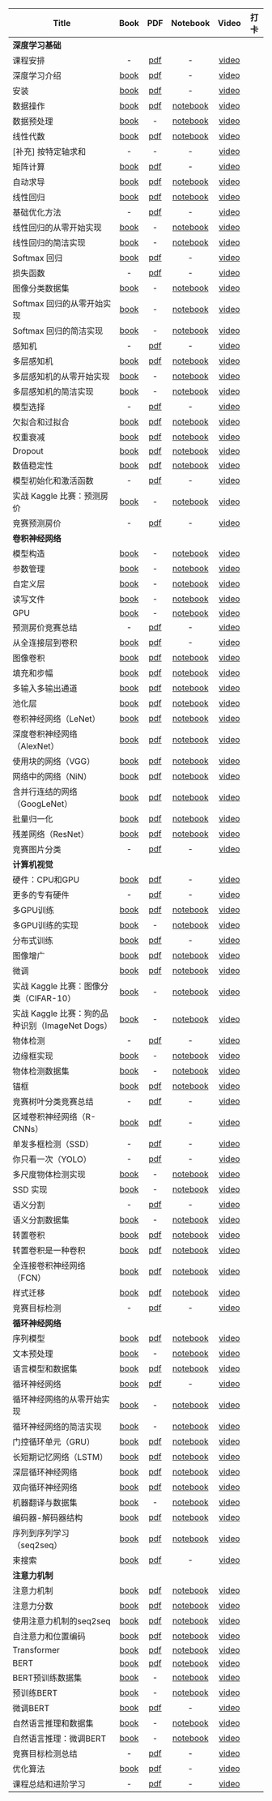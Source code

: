 | Title | Book | PDF | Notebook | Video | 打卡 |
| --- | :---: | :---: | :---: | :---: | :---: |
| **深度学习基础** |
| 课程安排 | - | [pdf](https://courses.d2l.ai/zh-v2/assets/pdfs/part-0_1.pdf) | - | [video](https://www.bilibili.com/video/BV1oX4y137bC) |
| 深度学习介绍 | [book](https://zh-v2.d2l.ai/chapter_introduction/index.html) | [pdf](https://courses.d2l.ai/zh-v2/assets/pdfs/part-0_2.pdf) | - | [video](https://www.bilibili.com/video/BV1J54y187f9) |
| 安装 | [book](https://zh-v2.d2l.ai/chapter_installation/index.html) | [pdf](https://courses.d2l.ai/zh-v2/assets/pdfs/part-0_3.pdf) | - | [video](https://www.bilibili.com/video/BV18p4y1h7Dr) |
| 数据操作 | [book](https://zh-v2.d2l.ai/chapter_preliminaries/ndarray.html) | [pdf](https://courses.d2l.ai/zh-v2/assets/pdfs/part-0_4.pdf) | [notebook](https://courses.d2l.ai/zh-v2/assets/notebooks/chapter_preliminaries/ndarray.slides.html) | [video](https://www.bilibili.com/video/BV1CV411Y7i4) |
| 数据预处理 | [book](https://zh-v2.d2l.ai/chapter_preliminaries/pandas.html) | - | [notebook](https://courses.d2l.ai/zh-v2/assets/notebooks/chapter_preliminaries/pandas.slides.html) | [video](https://www.bilibili.com/video/BV1CV411Y7i4?p=3) |
| 线性代数 | [book](https://zh-v2.d2l.ai/chapter_preliminaries/linear-algebra.html) | [pdf](https://courses.d2l.ai/zh-v2/assets/pdfs/part-0_5.pdf) | [notebook](https://courses.d2l.ai/zh-v2/assets/notebooks/chapter_preliminaries/linear-algebra.slides.html) | [video](https://www.bilibili.com/video/BV1eK4y1U7Qy) |
| [补充] 按特定轴求和 | - | - | - | [video](https://www.bilibili.com/video/BV1eK4y1U7Qy?p=3) |
| 矩阵计算 | [book](https://zh-v2.d2l.ai/chapter_preliminaries/calculus.html) | [pdf](https://courses.d2l.ai/zh-v2/assets/pdfs/part-0_6.pdf) | - | [video](https://www.bilibili.com/video/BV1eZ4y1w7PY) |
| 自动求导 | [book](https://zh-v2.d2l.ai/chapter_preliminaries/autograd.html) | [pdf](https://courses.d2l.ai/zh-v2/assets/pdfs/part-0_7.pdf) | [notebook](https://courses.d2l.ai/zh-v2/assets/notebooks/chapter_preliminaries/autograd.slides.html) | [video](https://www.bilibili.com/video/BV1KA411N7Px) |
| 线性回归 | [book](https://zh-v2.d2l.ai/chapter_linear-networks/linear-regression.html) | [pdf](https://courses.d2l.ai/zh-v2/assets/pdfs/part-0_8.pdf) | [notebook](https://courses.d2l.ai/zh-v2/assets/notebooks/chapter_linear-networks/linear-regression.slides.html) | [video](https://www.bilibili.com/video/BV1PX4y1g7KC) |
| 基础优化方法 | - | [pdf](https://courses.d2l.ai/zh-v2/assets/pdfs/part-0_9.pdf) | - | [video](https://www.bilibili.com/video/BV1PX4y1g7KC?p=2) |
| 线性回归的从零开始实现 | [book](https://zh-v2.d2l.ai/chapter_linear-networks/linear-regression-scratch.html) | - | [notebook](https://courses.d2l.ai/zh-v2/assets/notebooks/chapter_linear-networks/linear-regression-scratch.slides.html) | [video](https://www.bilibili.com/video/BV1PX4y1g7KC?p=3) |
| 线性回归的简洁实现 | [book](https://zh-v2.d2l.ai/chapter_linear-networks/linear-regression-concise.html) | - | [notebook](https://courses.d2l.ai/zh-v2/assets/notebooks/chapter_linear-networks/linear-regression-concise.slides.html) | [video](https://www.bilibili.com/video/BV1PX4y1g7KC?p=4) |
| Softmax 回归 | [book](https://zh-v2.d2l.ai/chapter_linear-networks/softmax-regression.html) | [pdf](https://courses.d2l.ai/zh-v2/assets/pdfs/part-0_10.pdf) | - | [video](https://www.bilibili.com/video/BV1K64y1Q7wu) |
| 损失函数 | - | [pdf](https://courses.d2l.ai/zh-v2/assets/pdfs/part-0_11.pdf) | - | [video](https://www.bilibili.com/video/BV1K64y1Q7wu?p=2) |
| 图像分类数据集 | [book](https://zh-v2.d2l.ai/chapter_linear-networks/image-classification-dataset.html) | - | [notebook](https://courses.d2l.ai/zh-v2/assets/notebooks/chapter_linear-networks/image-classification-dataset.slides.html) | [video](https://www.bilibili.com/video/BV1K64y1Q7wu?p=3) |
| Softmax 回归的从零开始实现 | [book](https://zh-v2.d2l.ai/chapter_linear-networks/softmax-regression-scratch.html) | - | [notebook](https://courses.d2l.ai/zh-v2/assets/notebooks/chapter_linear-networks/softmax-regression-scratch.slides.html) | [video](https://www.bilibili.com/video/BV1K64y1Q7wu?p=4) |
| Softmax 回归的简洁实现 | [book](https://zh-v2.d2l.ai/chapter_linear-networks/softmax-regression-concise.html) | - | [notebook](https://courses.d2l.ai/zh-v2/assets/notebooks/chapter_linear-networks/softmax-regression-concise.slides.html) | [video](https://www.bilibili.com/video/BV1K64y1Q7wu?p=5) |
| 感知机 | - | [pdf](https://courses.d2l.ai/zh-v2/assets/pdfs/part-0_12.pdf) | - | [video](https://www.bilibili.com/video/BV1hh411U7gn) |
| 多层感知机 | [book](https://zh-v2.d2l.ai/chapter_multilayer-perceptrons/mlp.html) | [pdf](https://courses.d2l.ai/zh-v2/assets/pdfs/part-0_13.pdf) | [notebook](https://courses.d2l.ai/zh-v2/assets/notebooks/chapter_multilayer-perceptrons/mlp.slides.html) | [video](https://www.bilibili.com/video/BV1hh411U7gn?p=2) |
| 多层感知机的从零开始实现 | [book](https://zh-v2.d2l.ai/chapter_multilayer-perceptrons/mlp-scratch.html) | - | [notebook](https://courses.d2l.ai/zh-v2/assets/notebooks/chapter_multilayer-perceptrons/mlp-scratch.slides.html) | [video](https://www.bilibili.com/video/BV1hh411U7gn?p=3) |
| 多层感知机的简洁实现 | [book](https://zh-v2.d2l.ai/chapter_multilayer-perceptrons/mlp-concise.html) | - | [notebook](https://courses.d2l.ai/zh-v2/assets/notebooks/chapter_multilayer-perceptrons/mlp-concise.slides.html) | [video](https://www.bilibili.com/video/BV1hh411U7gn?p=3) |
| 模型选择 | - | [pdf](https://courses.d2l.ai/zh-v2/assets/pdfs/part-0_14.pdf) | - | [video](https://www.bilibili.com/video/BV1kX4y1g7jp) |
| 欠拟合和过拟合 | [book](https://zh-v2.d2l.ai/chapter_multilayer-perceptrons/underfit-overfit.html) | [pdf](https://courses.d2l.ai/zh-v2/assets/pdfs/part-0_15.pdf) | [notebook](https://courses.d2l.ai/zh-v2/assets/notebooks/chapter_multilayer-perceptrons/underfit-overfit.slides.html) | [video](https://www.bilibili.com/video/BV1kX4y1g7jp?p=2) |
| 权重衰减 | [book](https://zh-v2.d2l.ai/chapter_multilayer-perceptrons/weight-decay.html) | [pdf](https://courses.d2l.ai/zh-v2/assets/pdfs/part-0_16.pdf) | [notebook](https://courses.d2l.ai/zh-v2/assets/notebooks/chapter_multilayer-perceptrons/weight-decay.slides.html) | [video](https://www.bilibili.com/video/BV1UK4y1o7dy) |
| Dropout | [book](https://zh-v2.d2l.ai/chapter_multilayer-perceptrons/dropout.html) | [pdf](https://courses.d2l.ai/zh-v2/assets/pdfs/part-0_17.pdf) | [notebook](https://courses.d2l.ai/zh-v2/assets/notebooks/chapter_multilayer-perceptrons/dropout.slides.html) | [video](https://www.bilibili.com/video/BV1Y5411c7aY) |
| 数值稳定性 | [book](https://zh-v2.d2l.ai/chapter_multilayer-perceptrons/numerical-stability-and-init.html) | [pdf](https://courses.d2l.ai/zh-v2/assets/pdfs/part-0_18.pdf) | [notebook](https://courses.d2l.ai/zh-v2/assets/notebooks/chapter_multilayer-perceptrons/numerical-stability-and-init.slides.html) | [video](https://www.bilibili.com/video/BV1u64y1i75a) |
| 模型初始化和激活函数 | - | [pdf](https://courses.d2l.ai/zh-v2/assets/pdfs/part-0_19.pdf) | - | [video](https://www.bilibili.com/video/BV1u64y1i75a?p=2) |
| 实战 Kaggle 比赛：预测房价 | [book](https://zh-v2.d2l.ai/chapter_multilayer-perceptrons/kaggle-house-price.html) | - | [notebook](https://courses.d2l.ai/zh-v2/assets/notebooks/chapter_multilayer-perceptrons/kaggle-house-price.slides.html) | [video](https://www.bilibili.com/video/BV1NK4y1P7Tu) |
| 竞赛预测房价 | - | [pdf](https://courses.d2l.ai/zh-v2/assets/pdfs/part-0_20.pdf) | - | [video](https://www.bilibili.com/video/BV1NK4y1P7Tu?p=2) |
| **卷积神经网络** |
| 模型构造 | [book](https://zh-v2.d2l.ai/chapter_deep-learning-computation/model-construction.html) | - | [notebook](https://courses.d2l.ai/zh-v2/assets/notebooks/chapter_deep-learning-computation/model-construction.slides.html) | [video](https://www.bilibili.com/video/BV1AK4y1P7vs) |
| 参数管理 | [book](https://zh-v2.d2l.ai/chapter_deep-learning-computation/parameters.html) | - | [notebook](https://courses.d2l.ai/zh-v2/assets/notebooks/chapter_deep-learning-computation/parameters.slides.html) | [video](https://www.bilibili.com/video/BV1AK4y1P7vs?p=2) |
| 自定义层 | [book](https://zh-v2.d2l.ai/chapter_deep-learning-computation/custom-layer.html) | - | [notebook](https://courses.d2l.ai/zh-v2/assets/notebooks/chapter_deep-learning-computation/custom-layer.slides.html) | [video](https://www.bilibili.com/video/BV1AK4y1P7vs?p=3) |
| 读写文件 | [book](https://zh-v2.d2l.ai/chapter_deep-learning-computation/read-write.html) | - | [notebook](https://courses.d2l.ai/zh-v2/assets/notebooks/chapter_deep-learning-computation/read-write.slides.html) | [video](https://www.bilibili.com/video/BV1AK4y1P7vs?p=4) |
| GPU | [book](https://zh-v2.d2l.ai/chapter_deep-learning-computation/use-gpu.html) | - | [notebook](https://courses.d2l.ai/zh-v2/assets/notebooks/chapter_deep-learning-computation/use-gpu.slides.html) | [video](https://www.bilibili.com/video/BV1z5411c7C1) |
| 预测房价竞赛总结 | - | [pdf](https://courses.d2l.ai/zh-v2/assets/pdfs/part-1_1.pdf) | - | [video](https://www.bilibili.com/video/BV15Q4y1o7vc) |
| 从全连接层到卷积 | [book](https://zh-v2.d2l.ai/chapter_convolutional-neural-networks/why-conv.html) | [pdf](https://courses.d2l.ai/zh-v2/assets/pdfs/part-1_2.pdf) | - | [video](https://www.bilibili.com/video/BV1L64y1m7Nh) |
| 图像卷积 | [book](https://zh-v2.d2l.ai/chapter_convolutional-neural-networks/conv-layer.html) | [pdf](https://courses.d2l.ai/zh-v2/assets/pdfs/part-1_3.pdf) | [notebook](https://courses.d2l.ai/zh-v2/assets/notebooks/chapter_convolutional-neural-networks/conv-layer.slides.html) | [video](https://www.bilibili.com/video/BV1L64y1m7Nh?p=2) |
| 填充和步幅 | [book](https://zh-v2.d2l.ai/chapter_convolutional-neural-networks/padding-and-strides.html) | [pdf](https://courses.d2l.ai/zh-v2/assets/pdfs/part-1_4.pdf) | [notebook](https://courses.d2l.ai/zh-v2/assets/notebooks/chapter_convolutional-neural-networks/padding-and-strides.slides.html) | [video](https://www.bilibili.com/video/BV1Th411U7UN) |
| 多输入多输出通道 | [book](https://zh-v2.d2l.ai/chapter_convolutional-neural-networks/channels.html) | [pdf](https://courses.d2l.ai/zh-v2/assets/pdfs/part-1_5.pdf) | [notebook](https://courses.d2l.ai/zh-v2/assets/notebooks/chapter_convolutional-neural-networks/channels.slides.html) | [video](https://www.bilibili.com/video/BV1MB4y1F7of) |
| 池化层 | [book](https://zh-v2.d2l.ai/chapter_convolutional-neural-networks/pooling.html) | [pdf](https://courses.d2l.ai/zh-v2/assets/pdfs/part-1_6.pdf) | [notebook](https://courses.d2l.ai/zh-v2/assets/notebooks/chapter_convolutional-neural-networks/pooling.slides.html) | [video](https://www.bilibili.com/video/BV1EV411j7nX) |
| 卷积神经网络（LeNet） | [book](https://zh-v2.d2l.ai/chapter_convolutional-neural-networks/lenet.html) | [pdf](https://courses.d2l.ai/zh-v2/assets/pdfs/part-1_7.pdf) | [notebook](https://courses.d2l.ai/zh-v2/assets/notebooks/chapter_convolutional-neural-networks/lenet.slides.html) | [video](https://www.bilibili.com/video/BV1t44y1r7ct/) |
| 深度卷积神经网络（AlexNet） | [book](https://zh-v2.d2l.ai/chapter_convolutional-modern/alexnet.html) | [pdf](https://courses.d2l.ai/zh-v2/assets/pdfs/part-1_8.pdf) | [notebook](https://courses.d2l.ai/zh-v2/assets/notebooks/chapter_convolutional-modern/alexnet.slides.html) | [video](https://www.bilibili.com/video/BV1h54y1L7oe/) |
| 使用块的网络（VGG） | [book](https://zh-v2.d2l.ai/chapter_convolutional-modern/vgg.html) | [pdf](https://courses.d2l.ai/zh-v2/assets/pdfs/part-1_9.pdf) | [notebook](https://courses.d2l.ai/zh-v2/assets/notebooks/chapter_convolutional-modern/vgg.slides.html) | [video](https://www.bilibili.com/video/BV1Ao4y117Pd/) |
| 网络中的网络（NiN） | [book](https://zh-v2.d2l.ai/chapter_convolutional-modern/nin.html) | [pdf](https://courses.d2l.ai/zh-v2/assets/pdfs/part-1_10.pdf) | [notebook](https://courses.d2l.ai/zh-v2/assets/notebooks/chapter_convolutional-modern/nin.slides.html) | [video](https://www.bilibili.com/video/BV1Uv411G71b/) |
| 含并行连结的网络（GoogLeNet） | [book](https://zh-v2.d2l.ai/chapter_convolutional-modern/googlenet.html) | [pdf](https://courses.d2l.ai/zh-v2/assets/pdfs/part-1_11.pdf) | [notebook](https://courses.d2l.ai/zh-v2/assets/notebooks/chapter_convolutional-modern/googlenet.slides.html) | [video](https://www.bilibili.com/video/BV1b5411g7Xo/) |
| 批量归一化 | [book](https://zh-v2.d2l.ai/chapter_convolutional-modern/batch-norm.html) | [pdf](https://courses.d2l.ai/zh-v2/assets/pdfs/part-1_12.pdf) | [notebook](https://courses.d2l.ai/zh-v2/assets/notebooks/chapter_convolutional-modern/batch-norm.slides.html) | [video](https://www.bilibili.com/video/BV1X44y1r77r/) |
| 残差网络（ResNet） | [book](https://zh-v2.d2l.ai/chapter_convolutional-modern/resnet.html) | [pdf](https://courses.d2l.ai/zh-v2/assets/pdfs/part-1_13.pdf) | [notebook](https://courses.d2l.ai/zh-v2/assets/notebooks/chapter_convolutional-modern/resnet.slides.html) | [video](https://www.bilibili.com/video/BV1bV41177ap/) |
| 竞赛图片分类 | - | [pdf](https://courses.d2l.ai/zh-v2/assets/pdfs/part-1_14.pdf) | - | [video](https://www.bilibili.com/video/BV1z64y1o7iz/) |
| **计算机视觉** |
| 硬件：CPU和GPU | [book](https://zh-v2.d2l.ai/chapter_computational-performance/hardware.html) | [pdf](https://courses.d2l.ai/zh-v2/assets/pdfs/part-2_1.pdf) | - | [video](https://www.bilibili.com/video/BV1TU4y1j7Wd/) |
| 更多的专有硬件 | - | [pdf](https://courses.d2l.ai/zh-v2/assets/pdfs/part-2_2.pdf) | - | [video](https://www.bilibili.com/video/BV1VV41147PC/) |
| 多GPU训练 | [book](https://zh-v2.d2l.ai/chapter_computational-performance/multiple-gpus.html) | [pdf](https://courses.d2l.ai/zh-v2/assets/pdfs/part-2_3.pdf) | [notebook](https://courses.d2l.ai/zh-v2/assets/notebooks/chapter_computational-performance/multiple-gpus.slides.html) | [video](https://www.bilibili.com/video/BV1vU4y1V7rd/) |
| 多GPU训练的实现 | [book](https://zh-v2.d2l.ai/chapter_computational-performance/multiple-gpus-concise.html) | - | [notebook](https://courses.d2l.ai/zh-v2/assets/notebooks/chapter_computational-performance/multiple-gpus-concise.slides.html) | [video](https://www.bilibili.com/video/BV1MQ4y1R7Qg) |
| 分布式训练 | [book](https://zh-v2.d2l.ai/chapter_computational-performance/parameterserver.html) | [pdf](https://courses.d2l.ai/zh-v2/assets/pdfs/part-2_4.pdf) | - | [video](https://www.bilibili.com/video/BV1jU4y1G7iu) |
| 图像增广 | [book](https://zh-v2.d2l.ai/chapter_computer-vision/image-augmentation.html) | [pdf](https://courses.d2l.ai/zh-v2/assets/pdfs/part-2_5.pdf) | [notebook](https://courses.d2l.ai/zh-v2/assets/notebooks/chapter_computer-vision/image-augmentation.slides.html) | [video](https://www.bilibili.com/video/BV17y4y1g76q) |
| 微调 | [book](https://zh-v2.d2l.ai/chapter_computer-vision/fine-tuning.html) | [pdf](https://courses.d2l.ai/zh-v2/assets/pdfs/part-2_6.pdf) | [notebook](https://courses.d2l.ai/zh-v2/assets/notebooks/chapter_computer-vision/fine-tuning.slides.html) | [video](https://www.bilibili.com/video/BV1Sb4y1d7CR) |
| 实战 Kaggle 比赛：图像分类（CIFAR-10） | [book](https://zh-v2.d2l.ai/chapter_computer-vision/kaggle-cifar10.html) | - | [notebook](https://courses.d2l.ai/zh-v2/assets/notebooks/chapter_computer-vision/kaggle-cifar10.slides.html) | [video](https://www.bilibili.com/video/BV1Gy4y1M7Cu) |
| 实战 Kaggle 比赛：狗的品种识别（ImageNet Dogs） | [book](https://zh-v2.d2l.ai/chapter_computer-vision/kaggle-dog.html) | - | [notebook](https://courses.d2l.ai/zh-v2/assets/notebooks/chapter_computer-vision/kaggle-dog.slides.html) | [video](https://www.bilibili.com/video/BV1j5411T7wx) |
| 物体检测 | - | [pdf](https://courses.d2l.ai/zh-v2/assets/pdfs/part-2_7.pdf) | - | [video](https://www.bilibili.com/video/BV1Lh411Y7LX) |
| 边缘框实现 | [book](https://zh-v2.d2l.ai/chapter_computer-vision/bounding-box.html) | - | [notebook](https://courses.d2l.ai/zh-v2/assets/notebooks/chapter_computer-vision/bounding-box.slides.html) | [video](https://www.bilibili.com/video/BV1Lh411Y7LX?p=2) |
| 物体检测数据集 | [book](https://zh-v2.d2l.ai/chapter_computer-vision/object-detection-dataset.html) | - | [notebook](https://courses.d2l.ai/zh-v2/assets/notebooks/chapter_computer-vision/object-detection-dataset.slides.html) | [video](https://www.bilibili.com/video/BV1Lh411Y7LX?p=3) |
| 锚框 | [book](https://zh-v2.d2l.ai/chapter_computer-vision/anchor.html) | [pdf](https://courses.d2l.ai/zh-v2/assets/pdfs/part-2_8.pdf) | [notebook](https://courses.d2l.ai/zh-v2/assets/notebooks/chapter_computer-vision/anchor.slides.html) | [video](https://www.bilibili.com/video/BV1aB4y1K7za) |
| 竞赛树叶分类竞赛总结 | - | [pdf](https://courses.d2l.ai/zh-v2/assets/pdfs/part-2_9.pdf) | - | [video](https://www.bilibili.com/video/BV1by4y1K7SE) |
| 区域卷积神经网络（R-CNNs） | [book](https://zh-v2.d2l.ai/chapter_computer-vision/rcnn.html) | [pdf](https://courses.d2l.ai/zh-v2/assets/pdfs/part-2_10.pdf) | - | [video](https://www.bilibili.com/video/BV1Db4y1C71g) |
| 单发多框检测（SSD） | - | [pdf](https://courses.d2l.ai/zh-v2/assets/pdfs/part-2_11.pdf) | - | [video](https://www.bilibili.com/video/BV1Db4y1C71g) |
| 你只看一次（YOLO） | - | [pdf](https://courses.d2l.ai/zh-v2/assets/pdfs/part-2_12.pdf) | - | [video](https://www.bilibili.com/video/BV1Db4y1C71g) |
| 多尺度物体检测实现 | [book](https://zh-v2.d2l.ai/chapter_computer-vision/multiscale-object-detection.html) | - | [notebook](https://courses.d2l.ai/zh-v2/assets/notebooks/chapter_computer-vision/multiscale-object-detection.slides.html) | [video](https://www.bilibili.com/video/BV1ZX4y1c7Sw?p=1) |
| SSD 实现 | [book](https://zh-v2.d2l.ai/chapter_computer-vision/ssd.html) | - | [notebook](https://courses.d2l.ai/zh-v2/assets/notebooks/chapter_computer-vision/ssd.slides.html) | [video](https://www.bilibili.com/video/BV1ZX4y1c7Sw?p=2) |
| 语义分割 | - | [pdf](https://courses.d2l.ai/zh-v2/assets/pdfs/part-2_13.pdf) | - | [video](https://www.bilibili.com/video/BV1BK4y1M7Rd) |
| 语义分割数据集 | [book](https://zh-v2.d2l.ai/chapter_computer-vision/semantic-segmentation-and-dataset.html) | - | [notebook](https://courses.d2l.ai/zh-v2/assets/notebooks/chapter_computer-vision/semantic-segmentation-and-dataset.slides.html) | [video](https://www.bilibili.com/video/BV1BK4y1M7Rd?p=2) |
| 转置卷积 | [book](https://zh-v2.d2l.ai/chapter_computer-vision/transposed-conv.html) | [pdf](https://courses.d2l.ai/zh-v2/assets/pdfs/part-2_14.pdf) | [notebook](https://courses.d2l.ai/zh-v2/assets/notebooks/chapter_computer-vision/transposed-conv.slides.html) | [video](https://www.bilibili.com/video/BV17o4y1X7Jn/) |
| 转置卷积是一种卷积 | [book](https://zh-v2.d2l.ai/chapter_computer-vision/transposed-conv.html) | [pdf](https://courses.d2l.ai/zh-v2/assets/pdfs/part-2_15.pdf) | [notebook](https://courses.d2l.ai/zh-v2/assets/notebooks/chapter_computer-vision/transposed-conv.slides.html) | [video](https://www.bilibili.com/video/BV1CM4y1K7r7/) |
| 全连接卷积神经网络（FCN） | [book](https://zh-v2.d2l.ai/chapter_computer-vision/fcn.html) | [pdf](https://courses.d2l.ai/zh-v2/assets/pdfs/part-2_16.pdf) | [notebook](https://courses.d2l.ai/zh-v2/assets/notebooks/chapter_computer-vision/fcn.slides.html) | [video](https://www.bilibili.com/video/BV1af4y1L7Zu/) |
| 样式迁移 | [book](https://zh-v2.d2l.ai/chapter_computer-vision/neural-style.html) | [pdf](https://courses.d2l.ai/zh-v2/assets/pdfs/part-2_17.pdf) | [notebook](https://courses.d2l.ai/zh-v2/assets/notebooks/chapter_computer-vision/neural-style.slides.html) | [video](https://www.bilibili.com/video/BV1Eh41167GN/) |
| 竞赛目标检测 | - | [pdf](https://courses.d2l.ai/zh-v2/assets/pdfs/part-2_18.pdf) | - | [video](https://www.bilibili.com/video/BV1F64y1x7xP/) |
| **循环神经网络** |
| 序列模型 | [book](https://zh-v2.d2l.ai/chapter_recurrent-neural-networks/sequence.html) | [pdf](https://courses.d2l.ai/zh-v2/assets/pdfs/part-3_1.pdf) | [notebook](https://courses.d2l.ai/zh-v2/assets/notebooks/chapter_recurrent-neural-networks/sequence.slides.html) | [video](https://www.bilibili.com/video/BV1L44y1m768/) |
| 文本预处理 | [book](https://zh-v2.d2l.ai/chapter_recurrent-neural-networks/text-preprocessing.html) | - | [notebook](https://courses.d2l.ai/zh-v2/assets/notebooks/chapter_recurrent-neural-networks/text-preprocessing.slides.html) | [video](https://www.bilibili.com/video/BV1Fo4y1Q79L/) |
| 语言模型和数据集 | [book](https://zh-v2.d2l.ai/chapter_recurrent-neural-networks/language-models-and-dataset.html) | [pdf](https://courses.d2l.ai/zh-v2/assets/pdfs/part-3_2.pdf) | [notebook](https://courses.d2l.ai/zh-v2/assets/notebooks/chapter_recurrent-neural-networks/language-models-and-dataset.slides.html) | [video](https://www.bilibili.com/video/BV1ZX4y1F7K3/) |
| 循环神经网络 | [book](https://zh-v2.d2l.ai/chapter_recurrent-neural-networks/rnn.html) | [pdf](https://courses.d2l.ai/zh-v2/assets/pdfs/part-3_3.pdf) | - | [video](https://www.bilibili.com/video/BV1D64y1z7CA/) |
| 循环神经网络的从零开始实现 | [book](https://zh-v2.d2l.ai/chapter_recurrent-neural-networks/rnn-scratch.html) | - | [notebook](https://courses.d2l.ai/zh-v2/assets/notebooks/chapter_recurrent-neural-networks/rnn-scratch.slides.html) | [video](https://www.bilibili.com/video/BV1kq4y1H7sw/) |
| 循环神经网络的简洁实现 | [book](https://zh-v2.d2l.ai/chapter_recurrent-neural-networks/rnn-concise.html) | - | [notebook](https://courses.d2l.ai/zh-v2/assets/notebooks/chapter_recurrent-neural-networks/rnn-concise.slides.html) | [video](https://www.bilibili.com/video/BV1kq4y1H7sw?p=2) |
| 门控循环单元（GRU） | [book](https://zh-v2.d2l.ai/chapter_recurrent-modern/gru.html) | [pdf](https://courses.d2l.ai/zh-v2/assets/pdfs/part-3_4.pdf) | [notebook](https://courses.d2l.ai/zh-v2/assets/notebooks/chapter_recurrent-modern/gru.slides.html) | [video](https://www.bilibili.com/video/BV1mf4y157N2/) |
| 长短期记忆网络（LSTM） | [book](https://zh-v2.d2l.ai/chapter_recurrent-modern/lstm.html) | [pdf](https://courses.d2l.ai/zh-v2/assets/pdfs/part-3_5.pdf) | [notebook](https://courses.d2l.ai/zh-v2/assets/notebooks/chapter_recurrent-modern/lstm.slides.html) | [video](https://www.bilibili.com/video/BV1JU4y1H7PC/) |
| 深层循环神经网络 | [book](https://zh-v2.d2l.ai/chapter_recurrent-modern/deep-rnn.html) | [pdf](https://courses.d2l.ai/zh-v2/assets/pdfs/part-3_6.pdf) | [notebook](https://courses.d2l.ai/zh-v2/assets/notebooks/chapter_recurrent-modern/deep-rnn.slides.html) | [video](https://www.bilibili.com/video/BV1JM4y1T7N4/) |
| 双向循环神经网络 | [book](https://zh-v2.d2l.ai/chapter_recurrent-modern/bi-rnn.html) | [pdf](https://courses.d2l.ai/zh-v2/assets/pdfs/part-3_7.pdf) | [notebook](https://courses.d2l.ai/zh-v2/assets/notebooks/chapter_recurrent-modern/bi-rnn.slides.html) | [video](https://www.bilibili.com/video/BV12X4y1c71W/) |
| 机器翻译与数据集 | [book](https://zh-v2.d2l.ai/chapter_recurrent-modern/machine-translation-and-dataset.html) | - | [notebook](https://courses.d2l.ai/zh-v2/assets/notebooks/chapter_recurrent-modern/machine-translation-and-dataset.slides.html) | [video](https://www.bilibili.com/video/BV1H64y1s7TH/) |
| 编码器-解码器结构 | [book](https://zh-v2.d2l.ai/chapter_recurrent-modern/encoder-decoder.html) | [pdf](https://courses.d2l.ai/zh-v2/assets/pdfs/part-3_8.pdf) | [notebook](https://courses.d2l.ai/zh-v2/assets/notebooks/chapter_recurrent-modern/encoder-decoder.slides.html) | [video](https://www.bilibili.com/video/BV1c54y1E7YP/) |
| 序列到序列学习（seq2seq） | [book](https://zh-v2.d2l.ai/chapter_recurrent-modern/seq2seq.html) | [pdf](https://courses.d2l.ai/zh-v2/assets/pdfs/part-3_9.pdf) | [notebook](https://courses.d2l.ai/zh-v2/assets/notebooks/chapter_recurrent-modern/seq2seq.slides.html) | [video](https://www.bilibili.com/video/BV16g411L7FG/) |
| 束搜索 | [book](https://zh-v2.d2l.ai/chapter_recurrent-modern/beam-search.html) | [pdf](https://courses.d2l.ai/zh-v2/assets/pdfs/part-3_10.pdf) | - | [video](https://www.bilibili.com/video/BV1B44y1C7m1/) |
| **注意力机制** |
| 注意力机制 | [book](https://zh-v2.d2l.ai/chapter_attention-mechanisms/nadaraya-waston.html) | [pdf](https://courses.d2l.ai/zh-v2/assets/pdfs/part-4_1.pdf) | [notebook](https://courses.d2l.ai/zh-v2/assets/notebooks/chapter_attention-mechanisms/nadaraya-waston.slides.html) | [video](https://www.bilibili.com/video/BV1264y1i7R1/) |
| 注意力分数 | [book](https://zh-v2.d2l.ai/chapter_attention-mechanisms/attention-scoring-functions.html) | [pdf](https://courses.d2l.ai/zh-v2/assets/pdfs/part-4_2.pdf) | [notebook](https://courses.d2l.ai/zh-v2/assets/notebooks/chapter_attention-mechanisms/attention-scoring-functions.slides.html) | [video](https://www.bilibili.com/video/BV1Tb4y167rb/) |
| 使用注意力机制的seq2seq | [book](https://zh-v2.d2l.ai/chapter_attention-mechanisms/bahdanau-attention.html) | [pdf](https://courses.d2l.ai/zh-v2/assets/pdfs/part-4_3.pdf) | [notebook](https://courses.d2l.ai/zh-v2/assets/notebooks/chapter_attention-mechanisms/bahdanau-attention.slides.html) | [video](https://www.bilibili.com/video/BV1v44y1C7Tg/) |
| 自注意力和位置编码 | [book](https://zh-v2.d2l.ai/chapter_attention-mechanisms/self-attention-and-positional-encoding.html) | [pdf](https://courses.d2l.ai/zh-v2/assets/pdfs/part-4_4.pdf) | [notebook](https://courses.d2l.ai/zh-v2/assets/notebooks/chapter_attention-mechanisms/self-attention-and-positional-encoding.slides.html) | [video](https://www.bilibili.com/video/BV19o4y1m7mo/) |
| Transformer | [book](https://zh-v2.d2l.ai/chapter_attention-mechanisms/transformer.html) | [pdf](https://courses.d2l.ai/zh-v2/assets/pdfs/part-4_5.pdf) | [notebook](https://courses.d2l.ai/zh-v2/assets/notebooks/chapter_attention-mechanisms/transformer.slides.html) | [video](https://www.bilibili.com/video/BV1Kq4y1H7FL/) |
| BERT | [book](https://zh-v2.d2l.ai/chapter_natural-language-processing-pretraining/bert.html) | [pdf](https://courses.d2l.ai/zh-v2/assets/pdfs/part-4_6.pdf) | [notebook](https://courses.d2l.ai/zh-v2/assets/notebooks/chapter_natural-language-processing-pretraining/bert.slides.html) | [video](https://www.bilibili.com/video/BV1yU4y1E7Ns/) |
| BERT预训练数据集 | [book](https://zh-v2.d2l.ai/chapter_natural-language-processing-pretraining/bert-dataset.html) | - | [notebook](https://courses.d2l.ai/zh-v2/assets/notebooks/chapter_natural-language-processing-pretraining/bert-dataset.slides.html) | [video](https://www.bilibili.com/video/BV1yU4y1E7Ns?p=2) |
| 预训练BERT | [book](https://zh-v2.d2l.ai/chapter_natural-language-processing-pretraining/bert-pretraining.html) | - | [notebook](https://courses.d2l.ai/zh-v2/assets/notebooks/chapter_natural-language-processing-pretraining/bert-pretraining.slides.html) | [video](https://www.bilibili.com/video/BV1yU4y1E7Ns?p=3) |
| 微调BERT | [book](https://zh-v2.d2l.ai/chapter_natural-language-processing-applications/finetuning-bert.html) | [pdf](https://courses.d2l.ai/zh-v2/assets/pdfs/part-4_7.pdf) | - | [video](https://www.bilibili.com/video/BV15L4y1v7ts) |
| 自然语言推理和数据集 | [book](https://zh-v2.d2l.ai/chapter_natural-language-processing-applications/natural-language-inference-and-dataset.html) | - | [notebook](https://courses.d2l.ai/zh-v2/assets/notebooks/chapter_natural-language-processing-applications/natural-language-inference-and-dataset.slides.html) | [video](https://www.bilibili.com/video/BV15L4y1v7ts?p=2) |
| 自然语言推理：微调BERT | [book](https://zh-v2.d2l.ai/chapter_natural-language-processing-applications/natural-language-inference-bert.html) | - | [notebook](https://courses.d2l.ai/zh-v2/assets/notebooks/chapter_natural-language-processing-applications/natural-language-inference-bert.slides.html) | [video](https://www.bilibili.com/video/BV15L4y1v7ts?p=3) |
| 竞赛目标检测总结 | - | [pdf](https://courses.d2l.ai/zh-v2/assets/pdfs/part-4_1.pdf) | - | [video](https://www.bilibili.com/video/BV13b4y1m7y8) |
| 优化算法 | [book](https://zh-v2.d2l.ai/chapter_optimization/index.html) | [pdf](https://courses.d2l.ai/zh-v2/assets/pdfs/part-4_2.pdf) | - | [video](https://www.bilibili.com/video/BV1bP4y1p7Gq) |
| 课程总结和进阶学习 | - | [pdf](https://courses.d2l.ai/zh-v2/assets/pdfs/part-4_3.pdf) | - | [video](https://www.bilibili.com/video/BV1AL4y1Y7gu) |
